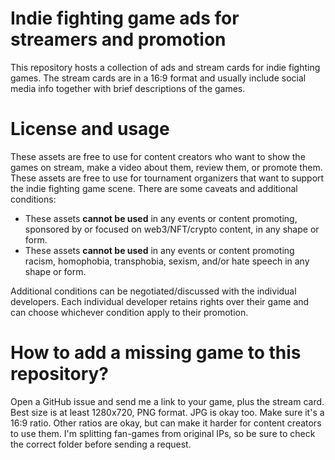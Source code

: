 # Indie fighting game ads for streamers and promotion

This repository hosts a collection of ads and stream cards for indie fighting games. The stream cards are in a 16:9 format and usually include social media info together with brief descriptions of the games.

# License and usage

These assets are free to use for content creators who want to show the games on stream, make a video about them, review them, or promote them. These assets are free to use for tournament organizers that want to support the indie fighting game scene. There are some caveats and additional conditions:
- These assets **cannot be used** in any events or content promoting, sponsored by or focused on web3/NFT/crypto content, in any shape or form.
- These assets **cannot be used** in any events or content promoting racism, homophobia, transphobia, sexism, and/or hate speech in any shape or form.

Additional conditions can be negotiated/discussed with the individual developers. Each individual developer retains rights over their game and can choose whichever condition apply to their promotion.

# How to add a missing game to this repository?

Open a GitHub issue and send me a link to your game, plus the stream card. Best size is at least 1280x720, PNG format. JPG is okay too. Make sure it's a 16:9 ratio. Other ratios are okay, but can make it harder for content creators to use them. I'm splitting fan-games from original IPs, so be sure to check the correct folder before sending a request.
